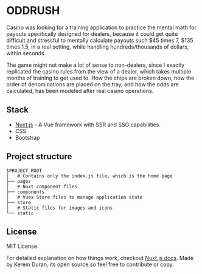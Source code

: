 # ODDRUSH

Casino was looking for a training application to practice the mental math for payouts specifically designed for dealers, because it could get quite difficult and stressful to mentally calculate payouts such $45 times 7, $135 times 1.5, in a real setting, while handling hundreds/thousands of dollars, within seconds.  

The game might not make a lot of sense to non-dealers, since I exactly replicated the casino rules from the view of a dealer, which takes multiple months of training to get used to. How the chips are broken down, how the order of denominations are placed on the tray, and how the odds are calculated, has been modeled after real casino operations.


## Stack

- [Nuxt.js](https://nuxtjs.org/) - A Vue framework with SSR and SSG capabilities.
- CSS
- Bootstrap

## Project structure

```
$PROJECT_ROOT
│   # Contains only the index.js file, which is the home page
├── pages
│   # Nuxt component files
├── components
│   # Vuex Store files to manage application state
├── store
│   # Static files for images and icons
└── static
```

## License

MIT License.

For detailed explanation on how things work, checkout [Nuxt.js docs](https://nuxtjs.org). Made by Kerem Duran, its open source so feel free to contribute or copy.


